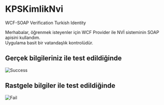 # KPSKimlikNvi
WCF-SOAP Verification Turkish Identity

Merhabalar, öğrenmek isteyenler için WCF Provider ile NVİ sisteminin SOAP apisini kullandım. <br />
Uygulama basit bir vatandaşlık kontrolüdür.

## Gerçek bilgileriniz ile test edildiğinde
![Success](https://s7.gifyu.com/images/ezgif.com-video-to-gifdec9f61dbc114d02.gif)<br />
## Rastgele bilgiler ile test edildiğinde
![Fail](https://s7.gifyu.com/images/ezgif.com-video-to-gif-11770463340d676de.gif)
